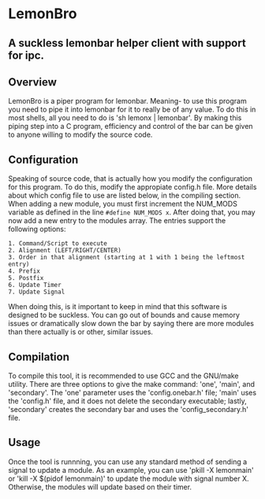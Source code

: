 # LemonBro #
## A suckless lemonbar helper client with support for ipc. ##

## Overview ##

LemonBro is a piper program for lemonbar. Meaning- to use this program you need to pipe it into lemonbar for it to really be of any value. To do this in most shells, all you need to do is 'sh lemonx | lemonbar'. By making this piping step into a C program, efficiency and control of the bar can be given to anyone willing to modify the source code. 

## Configuration ##

Speaking of source code, that is actually how you modify the configuration for this program. To do this, modify the appropiate config.h file. More details about which config file to use are listed below, in the compiling section. When adding a new module, you must first increment the NUM\_MODS variable as defined in the line ``` #define NUM_MODS x ```. After doing that, you may now add a new entry to the modules array. The entries support the following options:

	1. Command/Script to execute
	2. Alignment (LEFT/RIGHT/CENTER)
	3. Order in that alignment (starting at 1 with 1 being the leftmost entry)
	4. Prefix
	5. Postfix
	6. Update Timer
	7. Update Signal

When doing this, is it important to keep in mind that this software is designed to be suckless. You can go out of bounds and cause memory issues or dramatically slow down the bar by saying there are more modules than there actually is or other, similar issues.

## Compilation ##

To compile this tool, it is recommended to use GCC and the GNU/make utility. There are three options to give the make command: 'one', 'main', and 'secondary'. The 'one' parameter uses the 'config.onebar.h' file; 'main' uses the 'config.h' file, and it does not delete the secondary executable; lastly, 'secondary' creates the secondary bar and uses the 'config_secondary.h' file.  

## Usage ##

Once the tool is runnning, you can use any standard method of sending a signal to update a module. As an example, you can use 'pkill -X lemonmain' or 'kill -X $(pidof lemonmain)' to update the module with signal number X. Otherwise, the modules will update based on their timer. 
	
